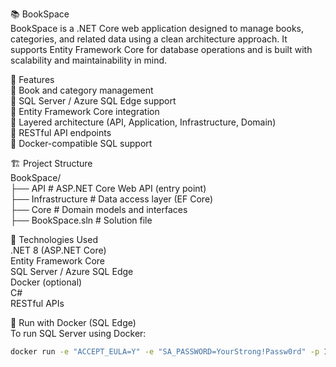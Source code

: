 📚 BookSpace  
BookSpace is a .NET Core web application designed to manage books, categories, and related data using a clean architecture approach. It supports Entity Framework Core for database operations and is built with scalability and maintainability in mind.

🚀 Features  
🔸 Book and category management  
🔸 SQL Server / Azure SQL Edge support  
🔸 Entity Framework Core integration  
🔸 Layered architecture (API, Application, Infrastructure, Domain)  
🔸 RESTful API endpoints  
🔸 Docker-compatible SQL support  

🏗️ Project Structure  
BookSpace/  
├── API           # ASP.NET Core Web API (entry point)  
├── Infrastructure # Data access layer (EF Core)  
├── Core           # Domain models and interfaces  
├── BookSpace.sln            # Solution file  

🔧 Technologies Used  
.NET 8 (ASP.NET Core)  
Entity Framework Core  
SQL Server / Azure SQL Edge  
Docker (optional)  
C#  
RESTful APIs  

🐳 Run with Docker (SQL Edge)  
To run SQL Server using Docker:

```bash
docker run -e "ACCEPT_EULA=Y" -e "SA_PASSWORD=YourStrong!Passw0rd" -p 1434:1433 --name bookspace-sql -d mcr.microsoft.com/azure-sql-edge
